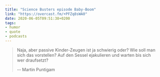 ```yaml
---
title: "Science Busters episode Baby-Boom"
link: "https://overcast.fm/+PFZq8sWA0"
date: 2020-06-05T09:51:38+0200
tags:
- humor
- quote
- podcasts
---
```

> Naja, aber passive Kinder-Zeugen ist ja schwierig oder? Wie soll man sich das vorstellen? Auf den Sessel ejakulieren und warten bis sich wer draufsetzt?
> 
> -- Martin Puntigam
